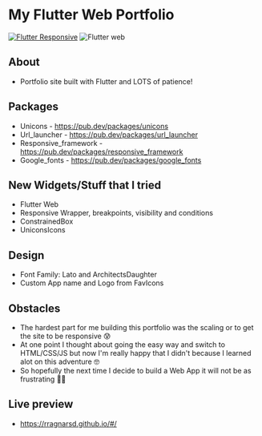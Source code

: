 # My Flutter Web Portfolio
[![Flutter Responsive](https://img.shields.io/badge/flutter-responsive-brightgreen.svg?style=flat-square)](https://github.com/Codelessly/ResponsiveFramework)
![Flutter web](https://img.shields.io/badge/flutter-Web-blue.svg?style=flat-square)

## About
- Portfolio site built with Flutter and LOTS of patience!

## Packages
- Unicons - https://pub.dev/packages/unicons
- Url_launcher - https://pub.dev/packages/url_launcher
- Responsive_framework - https://pub.dev/packages/responsive_framework
- Google_fonts - https://pub.dev/packages/google_fonts

## New Widgets/Stuff that I tried
- Flutter Web
- Responsive Wrapper, breakpoints, visibility and conditions
- ConstrainedBox
- UniconsIcons

## Design
- Font Family: Lato and ArchitectsDaughter
- Custom App name and Logo from FavIcons

## Obstacles
- The hardest part for me building this portfolio was the scaling or to get the site to be responsive :cold_sweat: 
- At one point I thought about going the easy way and switch to HTML/CSS/JS but now I'm really happy that I didn't because I learned alot on this adventure :nerd_face:
- So hopefully the next time I decide to build a Web App it will not be as frustrating :technologist:

## Live preview
- https://rragnarsd.github.io/#/
